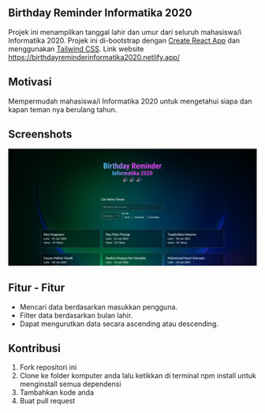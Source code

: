 ## Birthday Reminder Informatika 2020
Projek ini menampilkan tanggal lahir dan umur dari seluruh mahasiswa/i Informatika 2020. Projek ini di-bootstrap dengan [Create React App](https://github.com/facebook/create-react-app) dan menggunakan [Tailwind CSS](https://tailwindcss.com/). Link website https://birthdayreminderinformatika2020.netlify.app/

## Motivasi
Mempermudah mahasiswa/i Informatika 2020 untuk mengetahui siapa dan kapan teman nya berulang tahun.
## Screenshots
![Screenshoot Birthday Reminder Informatika](./src/assets/screenshoot/screenshoot-1.png)

## Fitur - Fitur
- Mencari data berdasarkan masukkan pengguna.
- Filter data berdasarkan bulan lahir.
- Dapat mengurutkan data secara ascending atau descending.

## Kontribusi
1. Fork repositori ini
2. Clone ke folder komputer anda lalu ketikkan di terminal npm install untuk menginstall semua dependensi
3. Tambahkan kode anda
4. Buat pull request




